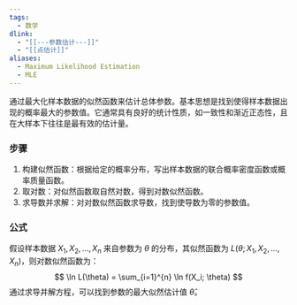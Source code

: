 ```yaml
---
tags:
  - 数学
dlink:
  - "[[---参数估计---]]"
  - "[[点估计]]"
aliases:
  - Maximum Likelihood Estimation
  - MLE
---
```

通过最大化样本数据的似然函数来估计总体参数。基本思想是找到使得样本数据出现的概率最大的参数值。它通常具有良好的统计性质，如一致性和渐近正态性，且在大样本下往往是最有效的估计量。
### 步骤
1. 构建似然函数：根据给定的概率分布，写出样本数据的联合概率密度函数或概率质量函数。
2. 取对数：对似然函数取自然对数，得到对数似然函数。
3. 求导数并求解：对对数似然函数求导数，找到使导数为零的参数值。
### 公式
假设样本数据 $X_1, X_2, \ldots, X_n$ 来自参数为 $\theta$ 的分布，其似然函数为 $L(\theta; X_1, X_2, \ldots, X_n)$，则对数似然函数为：
$$
\ln L(\theta) = \sum_{i=1}^{n} \ln f(X_i; \theta)
$$
通过求导并解方程，可以找到参数的最大似然估计值 $\hat{\theta}$。